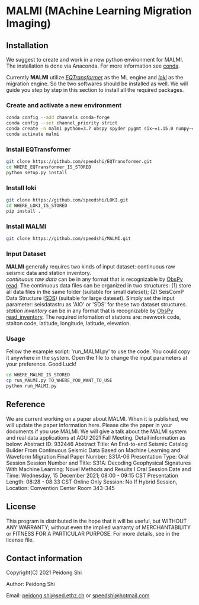 # MALMI (MAchine Learning Migration Imaging)

## Installation

We suggest to create and work in a new python environment for MALMI. The installation is done via Anaconda. For more information see [conda](https://docs.conda.io/en/latest/).

Currently **MALMI** utilize [*EQTransformer*](https://github.com/speedshi/EQTransformer) as the ML engine and [*loki*](https://github.com/speedshi/LOKI) as the migration engine. So the two softwares should be installed as well. We will guide you step by step in this section to install all the required packages.

### Create and activate a new environment
```bash
conda config --add channels conda-forge
conda config --set channel_priority strict
conda create -n malmi python=3.7 obspy spyder pygmt six~=1.15.0 numpy~=1.19.2
conda activate malmi
```

### Install EQTransformer
```bash
git clone https://github.com/speedshi/EQTransformer.git
cd WHERE_EQTransformer_IS_STORED
python setup.py install
```

### Install loki
```bash
git clone https://github.com/speedshi/LOKI.git
cd WHERE_LOKI_IS_STORED
pip install .
```

### Install MALMI
```bash
git clone https://github.com/speedshi/MALMI.git
```

### Input Dataset
**MALMI** generally requires two kinds of input dataset: continuous raw seismic data and station inventory.  
*continuous raw data* can be in any format that is recognizable by [ObsPy read](https://docs.obspy.org/packages/autogen/obspy.core.stream.read.html). The continuous data files can be organized in two structures: (1) store all data files in the same folder (suitable for small dateset); (2) SeisComP Data Structure ([SDS](https://www.seiscomp.de/doc/base/concepts/waveformarchives.html)) (suitable for large dateset). Simply set the input parameter: seisdatastru as 'AIO' or 'SDS' for these two dataset structures.  
*station inventory* can be in any format that is recognizable by [ObsPy read_inventory](https://docs.obspy.org/packages/autogen/obspy.core.inventory.inventory.read_inventory.html). The required infomation of stations are: newwork code, staiton code, latitude, longitude, latitude, elevation.


### Usage
Fellow the example script: 'run_MALMI.py' to use the code. You could copy it anywhere in the system. Open the file to change the input parameters at your preference. Good Luck!
```bash
cd WHERE_MALMI_IS_STORED
cp run_MALMI.py TO_WHERE_YOU_WANT_TO_USE
python run_MALMI.py
```

## Reference
We are current working on a paper about MALMI. When it is published, we will update the paper information here. Please cite the paper in your documents if you use MALMI.
We will give a talk about the MALMI system and real data applications at AGU 2021 Fall Meeting. Detail information as below:
Abstract ID: 932446
Abstract Title: An End-to-end Seismic Catalog Builder From Continuous Seismic Data Based on Machine Learning and Waveform Migration
Final Paper Number: S31A-06
Presentation Type: Oral Session
Session Number and Title: S31A: Decoding Geophysical Signatures With Machine Learning: Novel Methods and Results I Oral
Session Date and Time: Wednesday, 15 December 2021; 08:00 - 09:15 CST
Presentation Length: 08:28 - 08:33 CST
Online Only Session: No
If Hybrid Session, Location: Convention Center Room 343-345


## License
This program is distributed in the hope that it will be useful, but WITHOUT ANY WARRANTY; without even the implied warranty of MERCHANTABILITY or FITNESS FOR A PARTICULAR PURPOSE. For more details, see in the license file.

## Contact information
Copyright(C) 2021 Peidong Shi

Author: Peidong Shi

Email: peidong.shi@sed.ethz.ch or speedshi@hotmail.com


